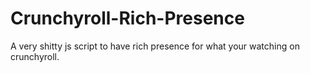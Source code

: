 # Crunchyroll-Rich-Presence
A very shitty js script to have rich presence for what your watching on crunchyroll.
